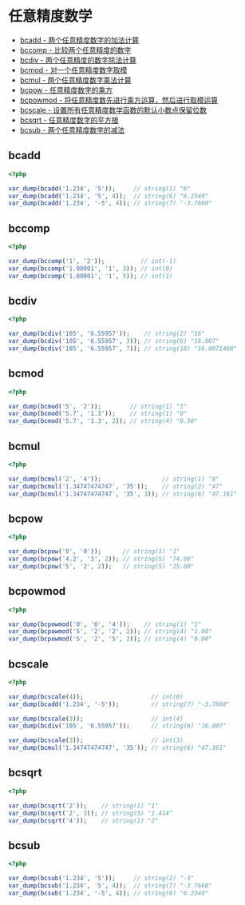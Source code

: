 # 任意精度数学

* [bcadd - 两个任意精度数字的加法计算](#bcadd)
* [bccomp - 比较两个任意精度的数字](#bccomp)
* [bcdiv - 两个任意精度的数字除法计算](#bcdiv)
* [bcmod - 对一个任意精度数字取模](#bcmod)
* [bcmul - 两个任意精度数字乘法计算](#bcmul)
* [bcpow - 任意精度数字的乘方](#bcpow)
* [bcpowmod - 将任意精度数先进行乘方运算，然后进行取模运算](#bcpowmod)
* [bcscale - 设置所有任意精度数学函数的默认小数点保留位数](#bcscale)
* [bcsqrt - 任意精度数字的平方根](#bcsqrt)
* [bcsub - 两个任意精度数字的减法](#bcsub)

## bcadd

```php
<?php

var_dump(bcadd('1.234', '5'));     // string(1) "6"
var_dump(bcadd('1.234', '5', 4));  // string(6) "6.2340"
var_dump(bcadd('1.234', '-5', 4)); // string(7) "-3.7660"

```

## bccomp

```php
<?php

var_dump(bccomp('1', '2'));          // int(-1)
var_dump(bccomp('1.00001', '1', 3)); // int(0)
var_dump(bccomp('1.00001', '1', 5)); // int(1)

```

## bcdiv

```php
<?php

var_dump(bcdiv('105', '6.55957'));    // string(2) "16"
var_dump(bcdiv('105', '6.55957', 3)); // string(6) "16.007"
var_dump(bcdiv('105', '6.55957', 7)); // string(10) "16.0071468"

```

## bcmod

```php
<?php

var_dump(bcmod('5', '2'));        // string(1) "1"
var_dump(bcmod('5.7', '1.3'));    // string(1) "0"
var_dump(bcmod('5.7', '1.3', 2)); // string(4) "0.50"

```

## bcmul

```php
<?php

var_dump(bcmul('2', '4'));                 // string(1) "8"
var_dump(bcmul('1.34747474747', '35'));    // string(2) "47"
var_dump(bcmul('1.34747474747', '35', 3)); // string(6) "47.161"

```

## bcpow

```php
<?php

var_dump(bcpow('0', '0'));      // string(1) "1"
var_dump(bcpow('4.2', '3', 2)); // string(5) "74.08"
var_dump(bcpow('5', '2', 2));   // string(5) "25.00"

```

## bcpowmod

```php
<?php

var_dump(bcpowmod('0', '0', '4'));    // string(1) "1"
var_dump(bcpowmod('5', '2', '2', 2)); // string(4) "1.00"
var_dump(bcpowmod('5', '2', '5', 2)); // string(4) "0.00"

```

## bcscale

```php
<?php

var_dump(bcscale(4));                   // int(0)
var_dump(bcadd('1.234', '-5'));         // string(7) "-3.7660"

var_dump(bcscale(3));                   // int(4)
var_dump(bcdiv('105', '6.55957'));      // string(6) "16.007"

var_dump(bcscale(3));                   // int(3)
var_dump(bcmul('1.34747474747', '35')); // string(6) "47.161"

```

## bcsqrt

```php
<?php

var_dump(bcsqrt('2'));    // string(1) "1"
var_dump(bcsqrt('2', 3)); // string(5) "1.414"
var_dump(bcsqrt('4'));    // string(1) "2"

```

## bcsub

```php
<?php

var_dump(bcsub('1.234', '5'));     // string(2) "-3"
var_dump(bcsub('1.234', '5', 4));  // string(7) "-3.7660"
var_dump(bcsub('1.234', '-5', 4)); // string(6) "6.2340"

```

